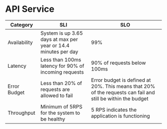 # API Service

| Category     | SLI                                                            | SLO                                                                                                         |
|--------------|----------------------------------------------------------------|-------------------------------------------------------------------------------------------------------------|
| Availability | System is up 3.65 days at max per year or 14.4 minutes per day | 99%                                                                                                         |
| Latency      | Less than 100ms latency for 90% of incoming requests           | 90% of requests below 100ms                                                                                 |
| Error Budget | Less than 20% of requests are allowed to fail                  | Error budget is defined at 20%. This means that 20% of the requests can fail and still be within the budget |
| Throughput   | Minimum of 5RPS for the system to be healthy                   | 5 RPS indicates the application is functioning                                                              |
